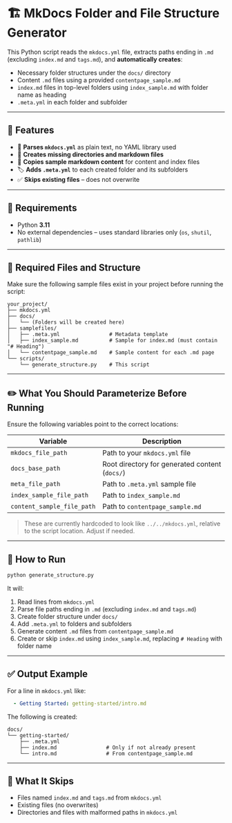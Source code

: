 # 🏗️ MkDocs Folder and File Structure Generator

This Python script reads the `mkdocs.yml` file, extracts paths ending in `.md` (excluding `index.md` and `tags.md`), and **automatically creates**:

- Necessary folder structures under the `docs/` directory
- Content `.md` files using a provided `contentpage_sample.md`
- `index.md` files in top-level folders using `index_sample.md` with folder name as heading
- `.meta.yml` in each folder and subfolder

---

## 📌 Features

- 🧠 **Parses `mkdocs.yml`** as plain text, no YAML library used
- 📂 **Creates missing directories and markdown files**
- 📄 **Copies sample markdown content** for content and index files
- 🏷️ **Adds `.meta.yml`** to each created folder and its subfolders
- ✅ **Skips existing files** – does not overwrite

---

## 🐍 Requirements

- Python **3.11**
- No external dependencies – uses standard libraries only (`os`, `shutil`, `pathlib`)

---

## 🧩 Required Files and Structure

Make sure the following sample files exist in your project before running the script:

```text
your_project/
├── mkdocs.yml
├── docs/
│   └── (Folders will be created here)
├── samplefiles/
│   ├── .meta.yml                # Metadata template
│   ├── index_sample.md          # Sample for index.md (must contain "# Heading")
│   └── contentpage_sample.md    # Sample content for each .md page
└── scripts/
    └── generate_structure.py    # This script
```

---

## ✏️ What You Should Parameterize Before Running

Ensure the following variables point to the correct locations:

| Variable | Description |
|----------|-------------|
| `mkdocs_file_path` | Path to your `mkdocs.yml` file |
| `docs_base_path` | Root directory for generated content (`docs/`) |
| `meta_file_path` | Path to `.meta.yml` sample file |
| `index_sample_file_path` | Path to `index_sample.md` |
| `content_sample_file_path` | Path to `contentpage_sample.md` |

> These are currently hardcoded to look like `../../mkdocs.yml`, relative to the script location. Adjust if needed.

---

## 🏁 How to Run

```bash
python generate_structure.py
```

It will:

1. Read lines from `mkdocs.yml`
2. Parse file paths ending in `.md` (excluding `index.md` and `tags.md`)
3. Create folder structure under `docs/`
4. Add `.meta.yml` to folders and subfolders
5. Generate content `.md` files from `contentpage_sample.md`
6. Create or skip `index.md` using `index_sample.md`, replacing `# Heading` with folder name

---

## ✅ Output Example

For a line in `mkdocs.yml` like:

```yaml
  - Getting Started: getting-started/intro.md
```

The following is created:

```text
docs/
└── getting-started/
    ├── .meta.yml
    ├── index.md                # Only if not already present
    └── intro.md                # From contentpage_sample.md
```

---

## 🚫 What It Skips

- Files named `index.md` and `tags.md` from `mkdocs.yml`
- Existing files (no overwrites)
- Directories and files with malformed paths in `mkdocs.yml`